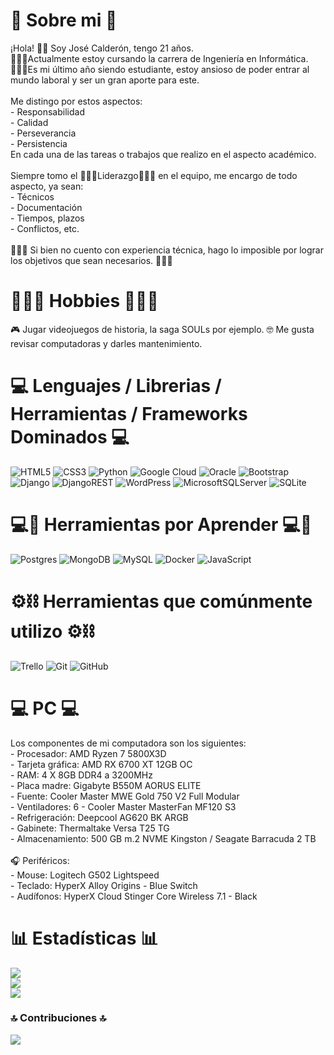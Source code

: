 # 💫 Sobre mi 💫
¡Hola! 👋🏼 Soy José Calderón, tengo 21 años. <br>👨🏼‍🎓Actualmente estoy cursando la carrera de Ingeniería en Informática.<br>👨🏻‍💻Es mi último año siendo estudiante, estoy ansioso de poder entrar al mundo laboral y ser un gran aporte para este.<br><br>Me distingo por estos aspectos:<br>- Responsabilidad<br>- Calidad<br>- Perseverancia<br>- Persistencia<br>En cada una de las tareas o trabajos que realizo en el aspecto académico.<br><br>Siempre tomo el 🏋🏻‍♂️Liderazgo🏋🏻‍♂️ en el equipo, me encargo de todo aspecto, ya sean:<br>- Técnicos <br>- Documentación<br>- Tiempos, plazos<br>- Conflictos, etc.<br><br>☝🏼🎯 Si bien no cuento con experiencia técnica, hago lo imposible por lograr los objetivos que sean necesarios. ☝🏼🎯

# 🧘🏻‍♂️ Hobbies 🧘🏻‍♂️
🎮 Jugar videojuegos de historia, la saga SOULs por ejemplo. 
🤓 Me gusta revisar computadoras y darles mantenimiento.

# 💻 Lenguajes / Librerias / Herramientas / Frameworks Dominados 💻
![HTML5](https://img.shields.io/badge/html5-%23E34F26.svg?style=flat&logo=html5&logoColor=white) ![CSS3](https://img.shields.io/badge/css3-%231572B6.svg?style=flat&logo=css3&logoColor=white) ![Python](https://img.shields.io/badge/python-3670A0?style=flat&logo=python&logoColor=ffdd54) ![Google Cloud](https://img.shields.io/badge/GoogleCloud-%234285F4.svg?style=flat&logo=google-cloud&logoColor=white) ![Oracle](https://img.shields.io/badge/Oracle-F80000?style=flat&logo=oracle&logoColor=white) ![Bootstrap](https://img.shields.io/badge/bootstrap-%238511FA.svg?style=flat&logo=bootstrap&logoColor=white) ![Django](https://img.shields.io/badge/django-%23092E20.svg?style=flat&logo=django&logoColor=white) ![DjangoREST](https://img.shields.io/badge/DJANGO-REST-ff1709?style=flat&logo=django&logoColor=white&color=ff1709&labelColor=gray) ![WordPress](https://img.shields.io/badge/WordPress-%23117AC9.svg?style=flat&logo=WordPress&logoColor=white) ![MicrosoftSQLServer](https://img.shields.io/badge/Microsoft%20SQL%20Server-CC2927?style=flat&logo=microsoft%20sql%20server&logoColor=white) ![SQLite](https://img.shields.io/badge/sqlite-%2307405e.svg?style=flat&logo=sqlite&logoColor=white)

# 💻🎯 Herramientas por Aprender 💻🎯
![Postgres](https://img.shields.io/badge/postgres-%23316192.svg?style=flat&logo=postgresql&logoColor=white) ![MongoDB](https://img.shields.io/badge/MongoDB-%234ea94b.svg?style=flat&logo=mongodb&logoColor=white) ![MySQL](https://img.shields.io/badge/mysql-4479A1.svg?style=flat&logo=mysql&logoColor=white) ![Docker](https://img.shields.io/badge/docker-%230db7ed.svg?style=flat&logo=docker&logoColor=white) ![JavaScript](https://img.shields.io/badge/javascript-%23323330.svg?style=flat&logo=javascript&logoColor=%23F7DF1E) 

# ⚙⛓ Herramientas que comúnmente utilizo ⚙⛓
![Trello](https://img.shields.io/badge/Trello-%23026AA7.svg?style=flat&logo=Trello&logoColor=white) ![Git](https://img.shields.io/badge/git-%23F05033.svg?style=flat&logo=git&logoColor=white) ![GitHub](https://img.shields.io/badge/github-%23121011.svg?style=flat&logo=github&logoColor=white)

# 💻 PC 💻
Los componentes de mi computadora son los siguientes:<br>- Procesador: AMD Ryzen 7 5800X3D<br>- Tarjeta gráfica: AMD RX 6700 XT 12GB OC<br>- RAM: 4 X 8GB DDR4 a 3200MHz<br>- Placa madre: Gigabyte B550M AORUS ELITE<br>- Fuente: Cooler Master MWE Gold 750 V2 Full Modular<br>- Ventiladores: 6 - Cooler Master MasterFan MF120 S3<br>- Refrigeración: Deepcool AG620 BK ARGB<br>- Gabinete: Thermaltake Versa T25 TG<br>- Almacenamiento: 500 GB m.2 NVME Kingston / Seagate Barracuda 2 TB<br><br>🎧 Periféricos:<br>- Mouse: Logitech G502 Lightspeed<br>- Teclado: HyperX Alloy Origins - Blue Switch<br>- Audífonos: HyperX Cloud Stinger Core Wireless 7.1 - Black<br>



# 📊 Estadísticas 📊
![](https://github-readme-stats.vercel.app/api?username=JoCalOr279&theme=tokyonight&hide_border=false&include_all_commits=true&count_private=false)<br/>
![](https://github-readme-streak-stats.herokuapp.com/?user=JoCalOr279&theme=tokyonight&hide_border=false)<br/>
![](https://github-readme-stats.vercel.app/api/top-langs/?username=JoCalOr279&theme=tokyonight&hide_border=false&include_all_commits=true&count_private=false&layout=compact)

### 🔝 Contribuciones 🔝
![](https://github-contributor-stats.vercel.app/api?username=JoCalOr279&limit=5&theme=holi&combine_all_yearly_contributions=true)

<!-- Página de ayuda: https://gprm.itsvg.in -->
